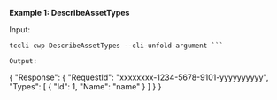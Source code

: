 **Example 1: DescribeAssetTypes**



Input: 

```
tccli cwp DescribeAssetTypes --cli-unfold-argument ```

Output: 
```
{
    "Response": {
        "RequestId": "xxxxxxxx-1234-5678-9101-yyyyyyyyyy",
        "Types": [
            {
                "Id": 1,
                "Name": "name"
            }
        ]
    }
}
```

